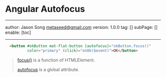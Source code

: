 # Angular Autofocus
---
author: Jason Song <metaseed@gmail.com>
version: 1.0.0
tag: []
subPage: []
enable: [toc]

---

```html
  <button #okButton mat-flat-button [autofocus]="okButton.focus()" 
          color="primary" (click)="onOk($event)">OK</button>
```
> [focus()](https://developer.mozilla.org/en-US/docs/Web/API/HTMLElement/focus) is a function of HTMLElement.
>
> [autofocus](https://developer.mozilla.org/en-US/docs/Web/HTML/Global_attributes/autofocus) is a global attribute.